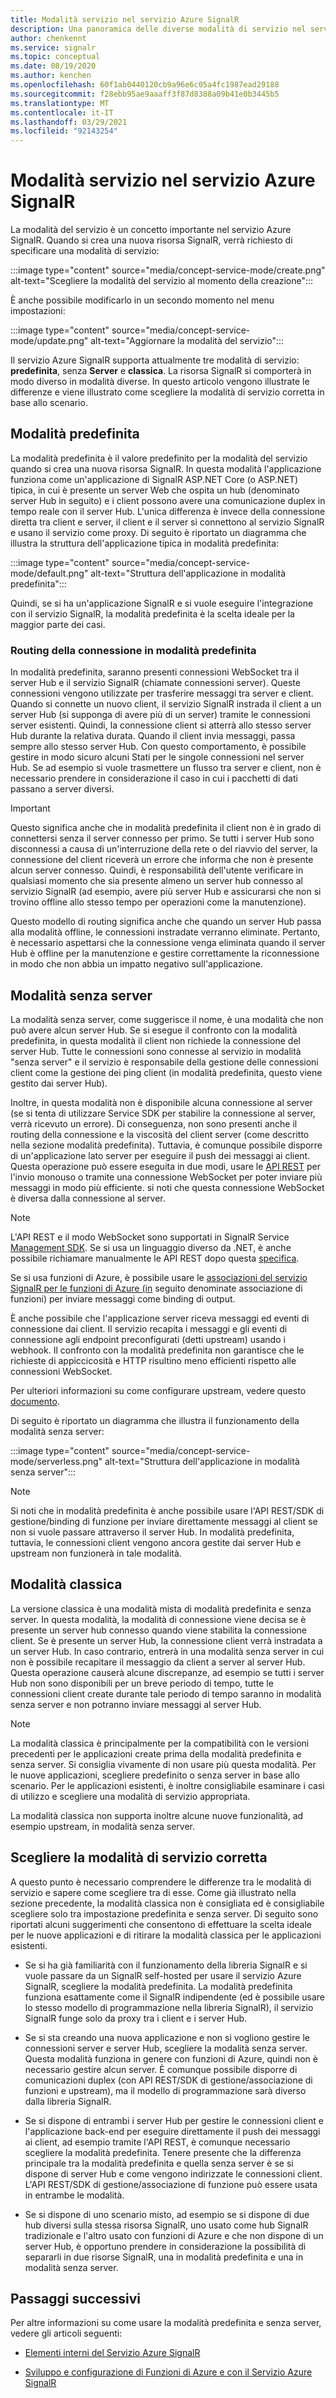 ```yaml
---
title: Modalità servizio nel servizio Azure SignalR
description: Una panoramica delle diverse modalità di servizio nel servizio Azure SignalR, spiega le differenze e gli scenari utente applicabili
author: chenkennt
ms.service: signalr
ms.topic: conceptual
ms.date: 08/19/2020
ms.author: kenchen
ms.openlocfilehash: 60f1ab0440120cb9a96e6c05a4fc1987ead29188
ms.sourcegitcommit: f28ebb95ae9aaaff3f87d8388a09b41e0b3445b5
ms.translationtype: MT
ms.contentlocale: it-IT
ms.lasthandoff: 03/29/2021
ms.locfileid: "92143254"
---
```

# <a name="service-mode-in-azure-signalr-service"></a>Modalità servizio nel servizio Azure SignalR

La modalità del servizio è un concetto importante nel servizio Azure SignalR. Quando si crea una nuova risorsa SignalR, verrà richiesto di specificare una modalità di servizio:

:::image type="content" source="media/concept-service-mode/create.png" alt-text="Scegliere la modalità del servizio al momento della creazione":::

È anche possibile modificarlo in un secondo momento nel menu impostazioni:

:::image type="content" source="media/concept-service-mode/update.png" alt-text="Aggiornare la modalità del servizio":::

Il servizio Azure SignalR supporta attualmente tre modalità di servizio: **predefinita**, senza **Server** e **classica**. La risorsa SignalR si comporterà in modo diverso in modalità diverse. In questo articolo vengono illustrate le differenze e viene illustrato come scegliere la modalità di servizio corretta in base allo scenario.

## <a name="default-mode"></a>Modalità predefinita

La modalità predefinita è il valore predefinito per la modalità del servizio quando si crea una nuova risorsa SignalR. In questa modalità l'applicazione funziona come un'applicazione di SignalR ASP.NET Core (o ASP.NET) tipica, in cui è presente un server Web che ospita un hub (denominato server Hub in seguito) e i client possono avere una comunicazione duplex in tempo reale con il server Hub. L'unica differenza è invece della connessione diretta tra client e server, il client e il server si connettono al servizio SignalR e usano il servizio come proxy. Di seguito è riportato un diagramma che illustra la struttura dell'applicazione tipica in modalità predefinita:

:::image type="content" source="media/concept-service-mode/default.png" alt-text="Struttura dell'applicazione in modalità predefinita":::

Quindi, se si ha un'applicazione SignalR e si vuole eseguire l'integrazione con il servizio SignalR, la modalità predefinita è la scelta ideale per la maggior parte dei casi.

### <a name="connection-routing-in-default-mode"></a>Routing della connessione in modalità predefinita

In modalità predefinita, saranno presenti connessioni WebSocket tra il server Hub e il servizio SignalR (chiamate connessioni server). Queste connessioni vengono utilizzate per trasferire messaggi tra server e client. Quando si connette un nuovo client, il servizio SignalR instrada il client a un server Hub (si supponga di avere più di un server) tramite le connessioni server esistenti. Quindi, la connessione client si atterrà allo stesso server Hub durante la relativa durata. Quando il client invia messaggi, passa sempre allo stesso server Hub. Con questo comportamento, è possibile gestire in modo sicuro alcuni Stati per le singole connessioni nel server Hub. Se ad esempio si vuole trasmettere un flusso tra server e client, non è necessario prendere in considerazione il caso in cui i pacchetti di dati passano a server diversi.

> [!IMPORTANT]
> Questo significa anche che in modalità predefinita il client non è in grado di connettersi senza il server connesso per primo. Se tutti i server Hub sono disconnessi a causa di un'interruzione della rete o del riavvio del server, la connessione del client riceverà un errore che informa che non è presente alcun server connesso. Quindi, è responsabilità dell'utente verificare in qualsiasi momento che sia presente almeno un server hub connesso al servizio SignalR (ad esempio, avere più server Hub e assicurarsi che non si trovino offline allo stesso tempo per operazioni come la manutenzione).

Questo modello di routing significa anche che quando un server Hub passa alla modalità offline, le connessioni instradate verranno eliminate. Pertanto, è necessario aspettarsi che la connessione venga eliminata quando il server Hub è offline per la manutenzione e gestire correttamente la riconnessione in modo che non abbia un impatto negativo sull'applicazione.

## <a name="serverless-mode"></a>Modalità senza server

La modalità senza server, come suggerisce il nome, è una modalità che non può avere alcun server Hub. Se si esegue il confronto con la modalità predefinita, in questa modalità il client non richiede la connessione del server Hub. Tutte le connessioni sono connesse al servizio in modalità "senza server" e il servizio è responsabile della gestione delle connessioni client come la gestione dei ping client (in modalità predefinita, questo viene gestito dai server Hub).

Inoltre, in questa modalità non è disponibile alcuna connessione al server (se si tenta di utilizzare Service SDK per stabilire la connessione al server, verrà ricevuto un errore). Di conseguenza, non sono presenti anche il routing della connessione e la viscosità del client server (come descritto nella sezione modalità predefinita). Tuttavia, è comunque possibile disporre di un'applicazione lato server per eseguire il push dei messaggi ai client. Questa operazione può essere eseguita in due modi, usare le [API REST](https://github.com/Azure/azure-signalr/blob/dev/docs/rest-api.md) per l'invio monouso o tramite una connessione WebSocket per poter inviare più messaggi in modo più efficiente. si noti che questa connessione WebSocket è diversa dalla connessione al server.

> [!NOTE]
> L'API REST e il modo WebSocket sono supportati in SignalR Service [Management SDK](https://github.com/Azure/azure-signalr/blob/dev/docs/management-sdk-guide.md). Se si usa un linguaggio diverso da .NET, è anche possibile richiamare manualmente le API REST dopo questa [specifica](https://github.com/Azure/azure-signalr/blob/dev/docs/rest-api.md).
>
> Se si usa funzioni di Azure, è possibile usare le [associazioni del servizio SignalR per le funzioni di Azure (in](../azure-functions/functions-bindings-signalr-service.md) seguito denominate associazione di funzioni) per inviare messaggi come binding di output.

È anche possibile che l'applicazione server riceva messaggi ed eventi di connessione dai client. Il servizio recapita i messaggi e gli eventi di connessione agli endpoint preconfigurati (detti upstream) usando i webhook. Il confronto con la modalità predefinita non garantisce che le richieste di appiccicosità e HTTP risultino meno efficienti rispetto alle connessioni WebSocket.

Per ulteriori informazioni su come configurare upstream, vedere questo [documento](./concept-upstream.md).

Di seguito è riportato un diagramma che illustra il funzionamento della modalità senza server:

:::image type="content" source="media/concept-service-mode/serverless.png" alt-text="Struttura dell'applicazione in modalità senza server":::

> [!NOTE]
> Si noti che in modalità predefinita è anche possibile usare l'API REST/SDK di gestione/binding di funzione per inviare direttamente messaggi al client se non si vuole passare attraverso il server Hub. In modalità predefinita, tuttavia, le connessioni client vengono ancora gestite dai server Hub e upstream non funzionerà in tale modalità.

## <a name="classic-mode"></a>Modalità classica

La versione classica è una modalità mista di modalità predefinita e senza server. In questa modalità, la modalità di connessione viene decisa se è presente un server hub connesso quando viene stabilita la connessione client. Se è presente un server Hub, la connessione client verrà instradata a un server Hub. In caso contrario, entrerà in una modalità senza server in cui non è possibile recapitare il messaggio da client a server al server Hub. Questa operazione causerà alcune discrepanze, ad esempio se tutti i server Hub non sono disponibili per un breve periodo di tempo, tutte le connessioni client create durante tale periodo di tempo saranno in modalità senza server e non potranno inviare messaggi al server Hub.

> [!NOTE]
> La modalità classica è principalmente per la compatibilità con le versioni precedenti per le applicazioni create prima della modalità predefinita e senza server. Si consiglia vivamente di non usare più questa modalità. Per le nuove applicazioni, scegliere predefinito o senza server in base allo scenario. Per le applicazioni esistenti, è inoltre consigliabile esaminare i casi di utilizzo e scegliere una modalità di servizio appropriata.

La modalità classica non supporta inoltre alcune nuove funzionalità, ad esempio upstream, in modalità senza server.

## <a name="choose-the-right-service-mode"></a>Scegliere la modalità di servizio corretta

A questo punto è necessario comprendere le differenze tra le modalità di servizio e sapere come scegliere tra di esse. Come già illustrato nella sezione precedente, la modalità classica non è consigliata ed è consigliabile scegliere solo tra impostazione predefinita e senza server. Di seguito sono riportati alcuni suggerimenti che consentono di effettuare la scelta ideale per le nuove applicazioni e di ritirare la modalità classica per le applicazioni esistenti.

* Se si ha già familiarità con il funzionamento della libreria SignalR e si vuole passare da un SignalR self-hosted per usare il servizio Azure SignalR, scegliere la modalità predefinita. La modalità predefinita funziona esattamente come il SignalR indipendente (ed è possibile usare lo stesso modello di programmazione nella libreria SignalR), il servizio SignalR funge solo da proxy tra i client e i server Hub.

* Se si sta creando una nuova applicazione e non si vogliono gestire le connessioni server e server Hub, scegliere la modalità senza server. Questa modalità funziona in genere con funzioni di Azure, quindi non è necessario gestire alcun server. È comunque possibile disporre di comunicazioni duplex (con API REST/SDK di gestione/associazione di funzioni e upstream), ma il modello di programmazione sarà diverso dalla libreria SignalR.

* Se si dispone di entrambi i server Hub per gestire le connessioni client e l'applicazione back-end per eseguire direttamente il push dei messaggi ai client, ad esempio tramite l'API REST, è comunque necessario scegliere la modalità predefinita. Tenere presente che la differenza principale tra la modalità predefinita e quella senza server è se si dispone di server Hub e come vengono indirizzate le connessioni client. L'API REST/SDK di gestione/associazione di funzione può essere usata in entrambe le modalità.

* Se si dispone di uno scenario misto, ad esempio se si dispone di due hub diversi sulla stessa risorsa SignalR, uno usato come hub SignalR tradizionale e l'altro usato con funzioni di Azure e che non dispone di un server Hub, è opportuno prendere in considerazione la possibilità di separarli in due risorse SignalR, una in modalità predefinita e una in modalità senza server.

## <a name="next-steps"></a>Passaggi successivi

Per altre informazioni su come usare la modalità predefinita e senza server, vedere gli articoli seguenti:

* [Elementi interni del Servizio Azure SignalR](signalr-concept-internals.md)

* [Sviluppo e configurazione di Funzioni di Azure e con il Servizio Azure SignalR](signalr-concept-serverless-development-config.md)